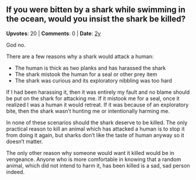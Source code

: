 ## If you were bitten by a shark while swimming in the ocean, would you insist the shark be killed?
    
**Upvotes**: 20 | **Comments**: 0 | **Date**: [2y](https://www.quora.com/If-you-were-bitten-by-a-shark-while-swimming-in-the-ocean-would-you-insist-the-shark-be-killed/answer/Gary-Meaney)

God no.

There are a few reasons why a shark would attack a human:

*   The human is thick as two planks and has harassed the shark
*   The shark mistook the human for a seal or other prey item
*   The shark was curious and its exploratory nibbling was too hard

If I had been harassing it, then it was entirely my fault and no blame should be put on the shark for attacking me. If it mistook me for a seal, once it realized I was a human it would retreat. If it was because of an exploratory bite, then the shark wasn’t hunting me or intentionally harming me.

In none of these scenarios should the shark deserve to be killed. The only practical reason to kill an animal which has attacked a human is to stop it from doing it again, but sharks don’t like the taste of human anyway so it doesn’t matter.

The only other reason why someone would want it killed would be in vengeance. Anyone who is more comfortable in knowing that a random animal, which did not intend to harm it, has been killed is a sad, sad person indeed.

